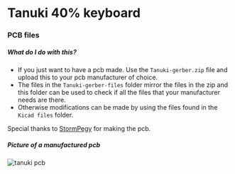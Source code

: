 # Tanuki 40% keyboard
### PCB files

##### What do I do with this?
+ If you just want to have a pcb made. Use the `Tanuki-gerber.zip` file and upload this to your pcb manufacturer of choice.
+ The files in the `Tanuki-gerber-files` folder mirror the files in the zip and this folder can be used to check if all the files that your manufacturer needs are there.
+ Otherwise modifications can be made by using the files found in the `Kicad files` folder.

Special thanks to [StormPegy](https://www.reddit.com/user/StormPegy/) for making the pcb.

##### Picture of a manufactured pcb
![tanuki pcb](https://github.com/SethSenpai/Tanuki/blob/master/Img/pcb.jpg?raw=true)
